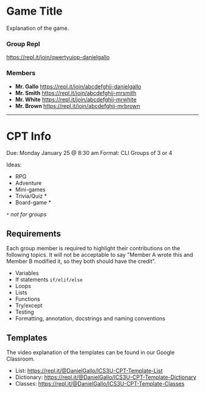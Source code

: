 # Game Title
Explanation of the game.

### Group Repl
https://repl.it/join/qwertyuiop-danielgallo

### Members
- **Mr. Gallo** https://repl.it/join/abcdefghij-danielgallo
- **Mr. Smith** https://repl.it/join/abcdefghij-mrsmith
- **Mr. White** https://repl.it/join/abcdefghij-mrwhite
- **Mr. Brown** https://repl.it/join/abcdefghij-mrbrown


---

# CPT Info

Due: Monday January 25 @ 8:30 am
Format: CLI
Groups of 3 or 4

Ideas:
- RPG
- Adventure
- Mini-games
- Trivia/Quiz *
- Board-game *

_`*` not for groups_

## Requirements
Each group member is required to highlight their contributions on the following topics. It will not be acceptable to say "Member A wrote this and Member B modified it, so they both should have the credit".

- Variables
- If statements `if/elif/else`
- Loops
- Lists
- Functions
- Try/except
- Testing
- Formatting, annotation, docstrings and naming conventions

## Templates
The video explanation of the templates can be found in our Google Classroom.

- List: https://repl.it/@DanielGallo/ICS3U-CPT-Template-List
- Dictionary: https://repl.it/@DanielGallo/ICS3U-CPT-Template-Dictionary
- Classes: https://repl.it/@DanielGallo/ICS3U-CPT-Template-Classes